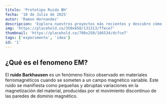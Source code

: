 ```yaml
---
titulo: 'Prototipo Ruido BH'
fecha: '10 de Julio de 2025'
autor: 'Ramon Hernandez'
descripcion: 'Explora nuestros proyectos más recientes y descubre cómo aplicamos el electromagnetismo en la investigación.'
img: 'https://placehold.co/350x650/131313/ffece7'
thumbnail: 'https://placehold.co/700x250/166534/dcfce7'
tags: ['experimento', 'idea']
id: '1'
---
```


## ¿Qué es el fenomeno EM?

El **ruido Barkhausen** es un fenómeno físico observado en materiales ferromagnéticos cuando se someten a un campo magnético variable. Este ruido se manifiesta como pequeñas y abruptas variaciones en la magnetización del material, producidas por el movimiento discontinuo de las paredes de dominio magnético.
